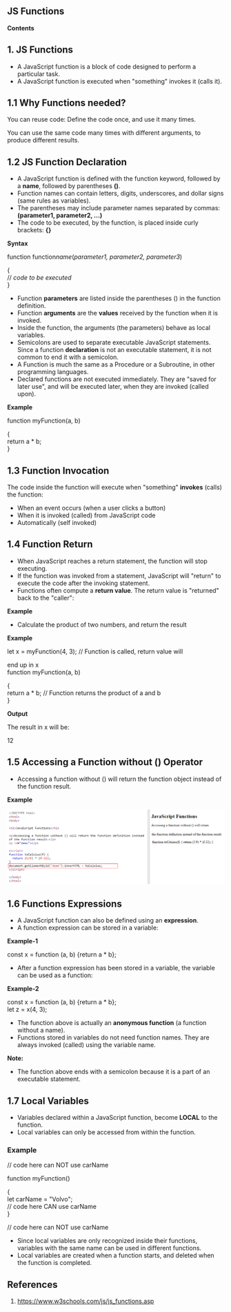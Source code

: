 ## JS Functions

**Contents**

## 1. JS Functions

-   A JavaScript function is a block of code designed to perform a particular task.
-   A JavaScript function is executed when "something" invokes it (calls it).

## 1.1 Why Functions needed?

You can reuse code: Define the code once, and use it many times.

You can use the same code many times with different arguments, to produce different results.

## 1.2 JS Function Declaration

-   A JavaScript function is defined with the function keyword, followed by a **name**, followed by parentheses **()**.
-   Function names can contain letters, digits, underscores, and dollar signs (same rules as variables).
-   The parentheses may include parameter names separated by commas:  
    **(parameter1, parameter2, ...)**
-   The code to be executed, by the function, is placed inside curly brackets: **{}**

**Syntax**

function function*name*(*parameter1, parameter2, parameter3*)

{  
// *code to be executed*  
}

-   Function **parameters** are listed inside the parentheses () in the function definition.
-   Function **arguments** are the **values** received by the function when it is invoked.
-   Inside the function, the arguments (the parameters) behave as local variables.
-   Semicolons are used to separate executable JavaScript statements.  
    Since a function **declaration** is not an executable statement, it is not common to end it with a semicolon.
-   A Function is much the same as a Procedure or a Subroutine, in other programming languages.
-   Declared functions are not executed immediately. They are "saved for later use", and will be executed later, when they are invoked (called upon).

**Example**

function myFunction(a, b)

{  
return a \* b;  
}

## 1.3 Function Invocation

The code inside the function will execute when "something" **invokes** (calls) the function:

-   When an event occurs (when a user clicks a button)
-   When it is invoked (called) from JavaScript code
-   Automatically (self invoked)

## 1.4 Function Return

-   When JavaScript reaches a return statement, the function will stop executing.
-   If the function was invoked from a statement, JavaScript will "return" to execute the code after the invoking statement.
-   Functions often compute a **return value**. The return value is "returned" back to the "caller":

**Example**

-   Calculate the product of two numbers, and return the result

**Example**

let x = myFunction(4, 3); // Function is called, return value will

end up in x  
function myFunction(a, b)

{  
return a \* b; // Function returns the product of a and b  
}

**Output**

The result in x will be:

12

## 1.5 Accessing a Function without () Operator

-   Accessing a function without () will return the function object instead of the function result.

**Example**

![](media/f89f46c12b30ed1928770b736336154d.png)

## 1.6 Functions Expressions

-   A JavaScript function can also be defined using an **expression**.
-   A function expression can be stored in a variable:

**Example-1**

const x = function (a, b) {return a \* b};

-   After a function expression has been stored in a variable, the variable can be used as a function:

**Example-2**

const x = function (a, b) {return a \* b};  
let z = x(4, 3);

-   The function above is actually an **anonymous function** (a function without a name).
-   Functions stored in variables do not need function names. They are always invoked (called) using the variable name.

**Note:**

-   The function above ends with a semicolon because it is a part of an executable statement.

## 1.7 Local Variables

-   Variables declared within a JavaScript function, become **LOCAL** to the function.
-   Local variables can only be accessed from within the function.

### Example

// code here can NOT use carName

function myFunction()

{  
let carName = "Volvo";  
// code here CAN use carName  
}

// code here can NOT use carName

-   Since local variables are only recognized inside their functions, variables with the same name can be used in different functions.
-   Local variables are created when a function starts, and deleted when the function is completed.

## References

1.  https://www.w3schools.com/js/js_functions.asp
